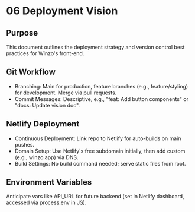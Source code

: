 # 06 Deployment Vision

## Purpose
This document outlines the deployment strategy and version control best practices for Winzo's front-end.

## Git Workflow
- Branching: Main for production, feature branches (e.g., feature/styling) for development. Merge via pull requests.
- Commit Messages: Descriptive, e.g., "feat: Add button components" or "docs: Update vision doc".

## Netlify Deployment
- Continuous Deployment: Link repo to Netlify for auto-builds on main pushes.
- Domain Setup: Use Netlify's free subdomain initially, then add custom (e.g., winzo.app) via DNS.
- Build Settings: No build command needed; serve static files from root.

## Environment Variables
Anticipate vars like API_URL for future backend (set in Netlify dashboard, accessed via process.env in JS).